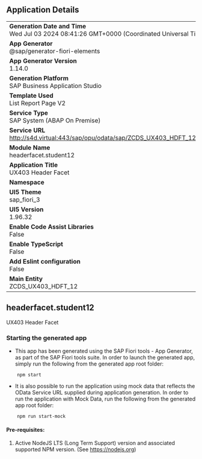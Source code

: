 ## Application Details
|               |
| ------------- |
|**Generation Date and Time**<br>Wed Jul 03 2024 08:41:26 GMT+0000 (Coordinated Universal Time)|
|**App Generator**<br>@sap/generator-fiori-elements|
|**App Generator Version**<br>1.14.0|
|**Generation Platform**<br>SAP Business Application Studio|
|**Template Used**<br>List Report Page V2|
|**Service Type**<br>SAP System (ABAP On Premise)|
|**Service URL**<br>http://s4d.virtual:443/sap/opu/odata/sap/ZCDS_UX403_HDFT_12_CDS
|**Module Name**<br>headerfacet.student12|
|**Application Title**<br>UX403 Header Facet|
|**Namespace**<br>|
|**UI5 Theme**<br>sap_fiori_3|
|**UI5 Version**<br>1.96.32|
|**Enable Code Assist Libraries**<br>False|
|**Enable TypeScript**<br>False|
|**Add Eslint configuration**<br>False|
|**Main Entity**<br>ZCDS_UX403_HDFT_12|

## headerfacet.student12

UX403 Header Facet

### Starting the generated app

-   This app has been generated using the SAP Fiori tools - App Generator, as part of the SAP Fiori tools suite.  In order to launch the generated app, simply run the following from the generated app root folder:

```
    npm start
```

- It is also possible to run the application using mock data that reflects the OData Service URL supplied during application generation.  In order to run the application with Mock Data, run the following from the generated app root folder:

```
    npm run start-mock
```

#### Pre-requisites:

1. Active NodeJS LTS (Long Term Support) version and associated supported NPM version.  (See https://nodejs.org)


